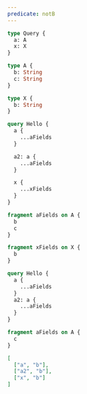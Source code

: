 ```yaml
---
predicate: notB
---
```


```graphql schema
type Query {
  a: A
  x: X
}

type A {
  b: String
  c: String
}

type X {
  b: String
}
```

```graphql operation
query Hello {
  a {
    ...aFields
  }

  a2: a {
    ...aFields
  }

  x {
    ...xFields
  }
}

fragment aFields on A {
  b
  c
}

fragment xFields on X {
  b
}
```

```graphql result
query Hello {
  a {
    ...aFields
  }
  a2: a {
    ...aFields
  }
}

fragment aFields on A {
  c
}
```

```json masks
[
  ["a", "b"],
  ["a2", "b"],
  ["x", "b"]
]
```
